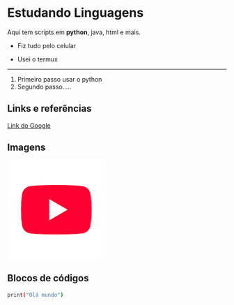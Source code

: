 # Estudando Linguagens

<p>Aqui tem scripts em <strong>python</strong>, java, html e mais.</p>

- Fiz tudo pelo celular
+ Usei o termux
------
1. Primeiro passo usar o python
2. Segundo passo.....

## Links e referências
[Link do Google](https://www.google.com/)

## Imagens
![Imagem do YouTube](https://github.com/zee-gamedev/imagem_youtube/blob/main/download.png)

## Blocos de códigos
```bash
print("Olá mundo")
```
